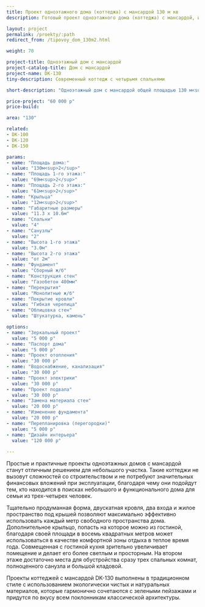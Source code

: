 ```yaml
---
title: Проект одноэтажного дома (коттеджа) с мансардой 130 м кв
description: Готовый проект одноэтажного дома (коттеджа) с мансардой, из кирпича, газобетона или пеноблоков. Площадь&#58; 130 м.кв.

layout: project
permalink: /proekty/:path
redirect_from: /tipovoy_dom_130m2.html

weight: 70

project-title: Одноэтажный дом с мансардой
project-catalog-title: Дом с мансардой
project-name: DK-130
tiny-description: Современный коттедж с четырьмя спальнями

short-description: "Одноэтажный дом с мансардой общей площадью 130 м<sup>2</sup> из газобетона оштукатурен и облицован каменной кладкой. Здесь есть несколько спален и вместительная гостиная на первом этаже. Она совмещена с кухней-столовой и имеет выход на крыльцо. На втором этаже проектом предусмотрена помещение кладовой. Она понадобится для хранения разной домашней утвари, которая не используется ежедневно. Окна мансардного этажа выходят на улицу перед зданием и на задний дворик."

price-project: "60 000 р"
price-build:

area: "130"

related:
- DK-100
- DK-120
- DK-150

params:
- name: "Площадь дома:"
  value: "130м<sup>2</sup>"
- name: "Площадь 1-го этажа:"
  value: "69м<sup>2</sup>"
- name: "Площадь 2-го этажа:"
  value: "61м<sup>2</sup>"
- name: "Крыльца"
  value: "12м<sup>2</sup>"
- name: "Габаритные размеры"
  value: "11.3 x 10.6м"
- name: "Спальни"
  value: "4"
- name: "Санузлы"
  value: "2"
- name: "Высота 1-го этажа"
  value: "3.0м"
- name: "Высота 2-го этажа"
  value: "от 2м"
- name: "Фундамент"
  value: "Сборный ж/б"
- name: "Конструкция стен"
  value: "Газобетон 400мм"
- name: "Перекрытия"
  value: "Монолитные ж/б"
- name: "Покрытие кровли"
  value: "Гибкая черепица"
- name: "Облицовка стен"
  value: "Штукатурка, камень"

options:
- name: "Зеркальный проект"
  value: "5 000 р"
- name: "Паспорт дома"
  value: "5 000 р"
- name: "Проект отопления"
  value: "30 000 р"
- name: "Водоснабжение, канализация"
  value: "30 000 р"
- name: "Проект электрики"
  value: "30 000 р"
- name: "Проект подвала"
  value: "30 000 р"
- name: "Замена материала стен"
  value: "20 000 р"
- name: "Изменение фундамента"
  value: "20 000 р"
- name: "Перепланировка (перегородки)"
  value: "5 000 р"
- name: "Дизайн интерьера"
  value: "120 000 р"
  
---
```

Простые и практичные проекты одноэтажных домов с мансардой станут отличным решением для небольшого участка. Такие коттеджи не вызовут сложностей со строительством и не потребуют значительных финансовых вложений при эксплуатации, благодаря чему они подойдут тем, кто находится в поисках небольшого и функционального дома для семьи из трех-четырех человек.

Тщательно продуманная форма, двускатная кровля, два входа и жилое пространство под крышей позволяют максимально эффективно использовать каждый метр свободного пространства дома. Дополнительное крыльцо, попасть на которое можно из гостиной, благодаря своей площади в восемь квадратных метров может использоваться в качестве комфортной зоны отдыха в теплое время года. Совмещенная с гостиной кухня зрительно увеличивает помещение и делает его более светлым и просторным. На втором этаже достаточно места для обустройства сразу трех спальных комнат, полноценного санузла и большой кладовой.

Проекты коттеджей с мансардой DK-130 выполнены в традиционном стиле с использованием экологически чистых и натуральных материалов, которые гармонично сочетаются с зелеными пейзажами и придутся по вкусу всем поклонникам классической архитектуры.